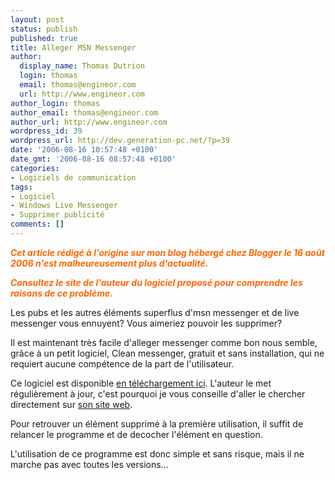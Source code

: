 ```yaml
---
layout: post
status: publish
published: true
title: Alleger MSN Messenger
author:
  display_name: Thomas Dutrion
  login: thomas
  email: thomas@engineor.com
  url: http://www.engineor.com
author_login: thomas
author_email: thomas@engineor.com
author_url: http://www.engineor.com
wordpress_id: 39
wordpress_url: http://dev.generation-pc.net/?p=39
date: '2006-08-16 10:57:48 +0100'
date_gmt: '2006-08-16 08:57:48 +0100'
categories:
- Logiciels de communication
tags:
- Logiciel
- Windows Live Messenger
- Supprimer publicité
comments: []
---
```

<p><span style="color: #ff6600;"><em><strong>Cet article rédigé à l'origine sur mon blog hébergé chez Blogger le 16 août 2006 n'est malheureusement plus d'actualité.</strong></em></span></p>
<p><span style="color: #ff6600;"><em><strong>Consultez le site de l'auteur du logiciel proposé pour comprendre les raisons de ce problème.</strong></em></span></p>
<p>Les pubs et les autres éléments superflus d'msn messenger et de live messenger vous ennuyent? Vous aimeriez pouvoir les supprimer?</p>
<p>Il est maintenant très facile d'alleger messenger comme bon nous semble, grâce à un petit logiciel, Clean messenger, gratuit et sans installation, qui ne requiert aucune compétence de la part de l'utilisateur.</p>
<p>Ce logiciel est disponible <a href="http://www.cleanmessenger.com/files/CleanMessenger_2.6.0792.exe" target="_blank">en téléchargement ici</a>. L'auteur le met régulièrement à jour, c'est pourquoi je vous conseille d'aller le chercher directement sur <a href="http://www.cleanmessenger.com/" target="_blank">son site web</a>.</p>
<p>Pour retrouver un élément supprimé à la première utilisation, il suffit de relancer le programme et de decocher l'élément en question.</p>
<p>L'utilisation de ce programme est donc simple et sans risque, mais il ne marche pas avec toutes les versions...</p>
